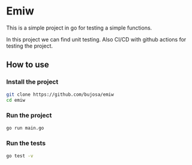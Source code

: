 # Emiw
This is a simple project in go for testing a simple functions. 

In this project we can find unit testing. Also CI/CD with github actions for testing the project.

## How to use

### Install the project
```bash
git clone https://github.com/bujosa/emiw
cd emiw
```

### Run the project
```bash
go run main.go
```

### Run the tests
```bash
go test -v
```



